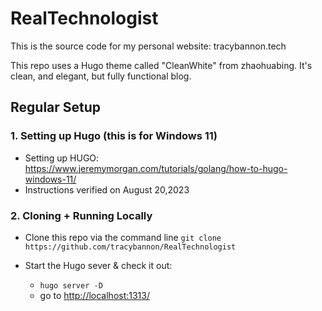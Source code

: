 # RealTechnologist
This is the source code for my personal website: tracybannon.tech

This repo uses a Hugo theme called "CleanWhite" from zhaohuabing.  It's clean, and elegant, but fully functional blog.

## Regular Setup

 ### 1. Setting up Hugo (this is for Windows 11)
 
 - Setting up HUGO:  https://www.jeremymorgan.com/tutorials/golang/how-to-hugo-windows-11/
 - Instructions verified on August 20,2023 

 
 ### 2. Cloning + Running Locally

  - Clone this repo via the command line `git clone https://github.com/tracybannon/RealTechnologist`

 - Start the Hugo sever & check it out:

   - `hugo server -D`
   - go to [http://localhost:1313/](http://localhost:1313/)



